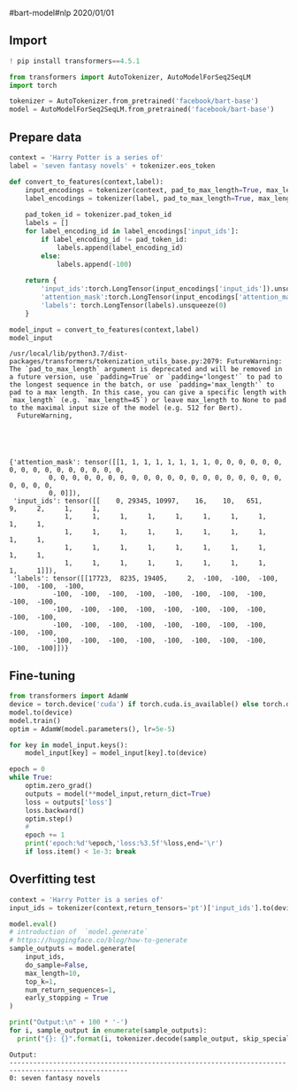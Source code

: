 #bart-model#nlp
2020/01/01

## Import


```python
! pip install transformers==4.5.1
```


```python
from transformers import AutoTokenizer, AutoModelForSeq2SeqLM
import torch
```


```python
tokenizer = AutoTokenizer.from_pretrained('facebook/bart-base')
model = AutoModelForSeq2SeqLM.from_pretrained('facebook/bart-base')
```

## Prepare data


```python
context = 'Harry Potter is a series of'
label = 'seven fantasy novels' + tokenizer.eos_token
```


```python
def convert_to_features(context,label):
    input_encodings = tokenizer(context, pad_to_max_length=True, max_length=50, truncation=True)
    label_encodings = tokenizer(label, pad_to_max_length=True, max_length=50, truncation=True, add_special_tokens=False)
    
    pad_token_id = tokenizer.pad_token_id
    labels = []
    for label_encoding_id in label_encodings['input_ids']:
        if label_encoding_id != pad_token_id:
            labels.append(label_encoding_id)
        else:
            labels.append(-100)
        
    return {
        'input_ids':torch.LongTensor(input_encodings['input_ids']).unsqueeze(0),
        'attention_mask':torch.LongTensor(input_encodings['attention_mask']).unsqueeze(0),
        'labels': torch.LongTensor(labels).unsqueeze(0)
    }
```


```python
model_input = convert_to_features(context,label)
model_input
```

    /usr/local/lib/python3.7/dist-packages/transformers/tokenization_utils_base.py:2079: FutureWarning: The `pad_to_max_length` argument is deprecated and will be removed in a future version, use `padding=True` or `padding='longest'` to pad to the longest sequence in the batch, or use `padding='max_length'` to pad to a max length. In this case, you can give a specific length with `max_length` (e.g. `max_length=45`) or leave max_length to None to pad to the maximal input size of the model (e.g. 512 for Bert).
      FutureWarning,





    {'attention_mask': tensor([[1, 1, 1, 1, 1, 1, 1, 1, 0, 0, 0, 0, 0, 0, 0, 0, 0, 0, 0, 0, 0, 0, 0, 0,
              0, 0, 0, 0, 0, 0, 0, 0, 0, 0, 0, 0, 0, 0, 0, 0, 0, 0, 0, 0, 0, 0, 0, 0,
              0, 0]]),
     'input_ids': tensor([[    0, 29345, 10997,    16,    10,   651,     9,     2,     1,     1,
                  1,     1,     1,     1,     1,     1,     1,     1,     1,     1,
                  1,     1,     1,     1,     1,     1,     1,     1,     1,     1,
                  1,     1,     1,     1,     1,     1,     1,     1,     1,     1,
                  1,     1,     1,     1,     1,     1,     1,     1,     1,     1]]),
     'labels': tensor([[17723,  8235, 19405,     2,  -100,  -100,  -100,  -100,  -100,  -100,
               -100,  -100,  -100,  -100,  -100,  -100,  -100,  -100,  -100,  -100,
               -100,  -100,  -100,  -100,  -100,  -100,  -100,  -100,  -100,  -100,
               -100,  -100,  -100,  -100,  -100,  -100,  -100,  -100,  -100,  -100,
               -100,  -100,  -100,  -100,  -100,  -100,  -100,  -100,  -100,  -100]])}



## Fine-tuning


```python
from transformers import AdamW
device = torch.device('cuda') if torch.cuda.is_available() else torch.device('cpu')
model.to(device)
model.train()
optim = AdamW(model.parameters(), lr=5e-5)
```


```python
for key in model_input.keys():
    model_input[key] = model_input[key].to(device)
```


```python
epoch = 0
while True:
    optim.zero_grad()
    outputs = model(**model_input,return_dict=True)
    loss = outputs['loss']
    loss.backward()
    optim.step()
    #
    epoch += 1
    print('epoch:%d'%epoch,'loss:%3.5f'%loss,end='\r')
    if loss.item() < 1e-3: break
```

    

## Overfitting test


```python
context = 'Harry Potter is a series of'
input_ids = tokenizer(context,return_tensors='pt')['input_ids'].to(device)
```


```python
model.eval()
# introduction of  `model.generate`
# https://huggingface.co/blog/how-to-generate
sample_outputs = model.generate(
    input_ids,
    do_sample=False, 
    max_length=10, 
    top_k=1, 
    num_return_sequences=1,
    early_stopping = True
)

print("Output:\n" + 100 * '-')
for i, sample_output in enumerate(sample_outputs):
  print("{}: {}".format(i, tokenizer.decode(sample_output, skip_special_tokens=True)))
```

    Output:
    ----------------------------------------------------------------------------------------------------
    0: seven fantasy novels

